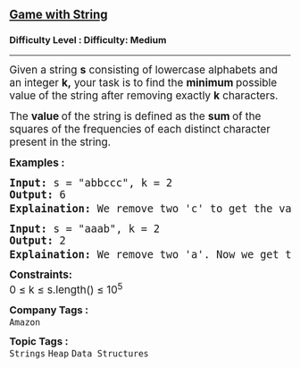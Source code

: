 <h2><a href="https://www.geeksforgeeks.org/problems/game-with-string4100/1">Game with String</a></h2><h3>Difficulty Level : Difficulty: Medium</h3><hr><div class="problems_problem_content__Xm_eO"><p data-start="70" data-end="253"><span style="font-size: 14pt;">Given a string <strong>s</strong> consisting of lowercase alphabets and an integer <strong>k,</strong>&nbsp;your task is to find the <strong data-start="172" data-end="198">minimum </strong>possible value of the string after removing exactly <strong>k</strong> characters.</span></p>
<p data-start="70" data-end="253"><span style="font-size: 14pt;">The <strong data-start="259" data-end="282">value </strong>of the string is defined as the <strong data-start="301" data-end="323">sum </strong>of the squares of the frequencies of each distinct character present in the string.</span></p>
<p><span style="font-size: 14pt;"><strong>Examples :</strong></span></p>
<pre><span style="font-size: 14pt;"><strong>Input:</strong> s = "abbccc", k = 2
<strong>Output:</strong> 6
<strong>Explaination: </strong>We remove two 'c' to get the value as 1<sup>2</sup> + 2<sup>2</sup> + 1<sup>2</sup> = 6 or We remove one 'b' and one 'c' to get the value 1<sup>2</sup> + 1<sup>2</sup> + 2<sup>2</sup> = 6<span style="font-family: -apple-system, BlinkMacSystemFont, 'Segoe UI', Roboto, Oxygen, Ubuntu, Cantarell, 'Open Sans', 'Helvetica Neue', sans-serif;">.</span></span></pre>
<pre><span style="font-size: 14pt;"><strong>Input: </strong>s = "aaab", k = 2
<strong>Output:</strong> 2
<strong>Explaination:</strong> We remove two 'a'. Now we get the value as 1<sup>2 </sup>+ 1<sup>2</sup> = 2.</span></pre>
<p><span style="font-size: 14pt;"><strong>Constraints:</strong><br>0 ≤ k ≤ s.length() ≤ 10<sup>5</sup>&nbsp;</span></p></div><p><span style=font-size:18px><strong>Company Tags : </strong><br><code>Amazon</code>&nbsp;<br><p><span style=font-size:18px><strong>Topic Tags : </strong><br><code>Strings</code>&nbsp;<code>Heap</code>&nbsp;<code>Data Structures</code>&nbsp;